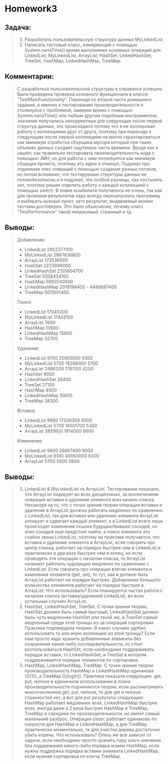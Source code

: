 # Homework3

## Задача: 
> 1. Разработать пользовательскую структуру данных MyLinkedList
> 2. Написать тестовый класс, измеряющий с помощью System.nanoTime()
> время выполнения основных операций для LinkedList, MyLinkedList, ArrayList, HashSet, LinkedHashSet, TreeSet, HashMap, LinkedHashMap, TreeMap.

## Комментарии:
>С разработкой пользовательской структуры я справился успешно. Была
> проведена проверка основного функционала в классе
> "TestMainFunctionality". Переходя ко второй части домашнего задания, а
> именно к тестированию производительности я столкнулся с проблемой,
> замеряя время с помощью System.nanoTime() или любым другим подобным инструментом,
> значения получались некорректные для следующих после первой структур
> данных, это происходило потому что я не изолировал работу с коллекциями друг от друга, поэтому при 
> переходе к следующим после первой коллекциям не могло гарантироваться как минимум отработка сборщика
> мусора который при таких объемах данных съедает ощутимую часть времени. Вроде как я нашёл, как правильно
> тестировать производительность кода с помощью JMH, но для работы с ним потребуется как минимум сборщик
> проекта, поэтому эту идею я откинул. Подумал про отделение этих операций с помощью создания разных потоков, но
> потом вспомнил, что тестируемые структуры данных не потокобезопасны и я подумал, что особой разницы, как костылять
> нет, поэтому решил отделить работу с каждой коллекцией с помощью switch. В плане юзабилити получилось не очень, так
> как для проверки результатов надо всегда перезапускать программу и выбирать нужный пункт, зато результат, выдаваемый
> моими тестами достоверен. Это было объяснение, почему класс "TestPerformance" такой некрасивый, странный и тд.

## Выводы:
> Добавление:
> * LinkedList      2952377100
> * MyLinkedList    2867636800
> * ArrayList       173536000
> * HashSet         2223899000
> * LinkedHashSet   2155604700
> * TreeSet         5058434100
> * HashMap         5892040500
> * LinkedHashMap   2019198400 - 4486687400
> * TreeMap         5011601400

> Поиск:
> * LinkedList      17045300
> * MyLinkedList    17442100
> * ArrayList       7600
> * HashMap         13600
> * LinkedHashMap   15800
> * TreeMap         32700 

> Удаление:
> * LinkedList      9700    25905500    9300
> * MyLinkedList    5700    18288000    5700
> * ArrayList       3486200 1781100     4200
> * HashSet         9000   
> * LinkedHashSet   26400
> * TreeSet         27100
> * HashMap         9300
> * LinkedHashMap   10600
> * TreeMap         38300

> Вставка:
> * LinkedList      9900        17206300    9500
> * MyLinkedList    5700        16501700    5300
> * ArrayList       3851600     1814000     6600

> Изменение:
> * LinkedList      9600        26667400  9000
> * MyLinkedList    6100        40050000  6300
> * ArrayList       5700        5600      5800

## Выводы:
> 1. LinkedList & MyLinkedList vs ArrayList. Тестирование показало, что ArrayList лидирует во всех дисциплинах, 
> за исключением операций вставки и удаления элемента в/из начало списка. Несмотря на то, что с точки зрения теории
> операции вставки и удаления в ArrayList должны работать медленно по сравнению с LinkedList, так для вставки или удаления
> элемента ArrayList копирует и сдвигает каждый элемент, а в LinkedList всего лишь происходит изменение ссылки будущих/бывших соседей,
> но этих соседей ещё предстоит найти, а поиск элемента это слабое звено LinkedList, поэтому на практике получается, что вставка и удаление
> элемента в ArrayList, если говорить про центр списка, работает на порядок быстрее чем в LinkedList и практически в два раза быстрее чем в конец, но
> если проводить эти операции с началом списка, то ArrayList начинает работать чудовищно медленно по сравнению с LinkedList. Если говорить про операции
> взятия элемента и изменения элемента (get, set), то тут, как и должно быть ArrayList работает на порядки быстрее. Добавление большого количества
> элементов работает на порядок быстрее в ArrayList. Что использовать? Если планируется частая работа с началом списка (вставка/удаление) LinkedList, во всех
> остальных случаях ArrayList.
> 2. HashSet, LinkedHashSet, TreeSet. С точки зрения теории, HashSet должен быть самый быстрый, LinkedHashSet должен быть чуть медленнее HashSet или такой же, a
> TreeSet самый медленный среди этой троицы из-за операций сортировки. Практика подтвердила теорию. В каких случаях удобно использовать ту или иную коллекцию из этой
> троицы? Если нам просто надо хранить добавленные элементы без сохранения какой-либо последовательности, то стоит воспользоваться HashSet, если необходимо поддерживать
> порядок вставки, то LinkedHashSet, и TreeSet в котором поддерживается порядок элементов по сортировки.
> 3. HashMap, LinkedHashMap, TreeMap. С точки зрения теории производительность HashMap и LinkedHashMap одинакова (O(1)), а TreeMap O(log(n)). Практика показала следующее:
> get, put, remove в единичном использовании в плане производительности подчиняются теории, если рассматривать многочисленное get, put, remove, то для get и remove странностей
> нет, а вот для put результаты следующие: HashMap работает медленнее всех, LinkedHashMap быстрее всех, иногда даже в 2 раза быстрее HashMap и TreeMap, TreeMap в середине по
> производительности, но имеет самый маленький разброс. Операция clean: работает одинаково по скорости для HashMap и LinkedHashMap, а для TreeMap практически моментально, тк
> для очистки дерева достаточно убить корень. Что использовать? Опять же всё зависит от задачи, если необходимо просто хранить пару ключ-значение без поддержания какого-либо
> порядка юзаем HashMap, если нужна поддержка порядка вставки элемента LinkedHashMap, если нужная сортировка по ключу TreeMap.
